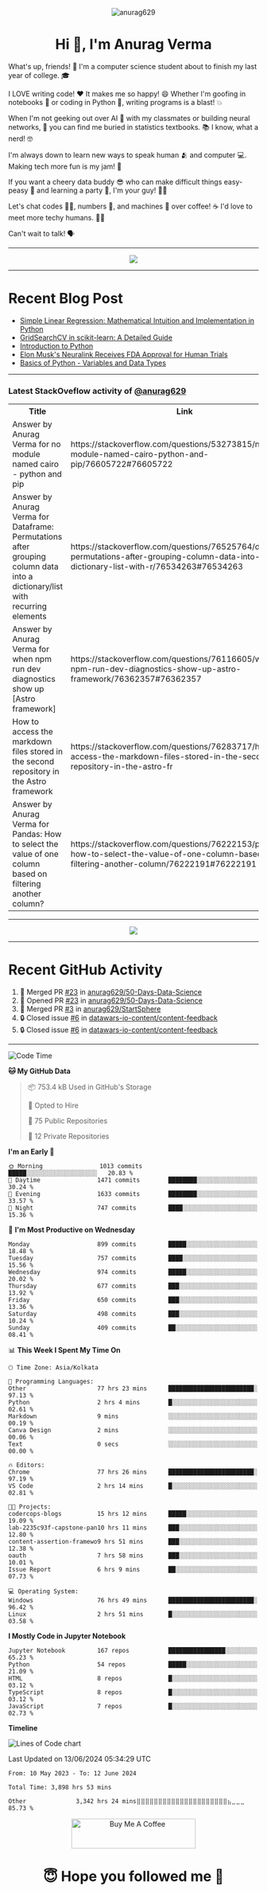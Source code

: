 

<p align="center"> <img src="https://komarev.com/ghpvc/?username=anurag629&label=Profile%20views&color=0e75b6&style=flat" alt="anurag629" /> </p>

<h1 align="center">Hi 👋, I'm Anurag Verma</h1>

What's up, friends! 👋 I'm a computer science student about to finish my last year of college. 🎓

I LOVE writing code! ❤️ It makes me so happy! 😄 Whether I'm goofing in notebooks 📓 or coding in Python 🐍, writing programs is a blast! 💥

When I'm not geeking out over AI 🤖 with my classmates or building neural networks, 🧠 you can find me buried in statistics textbooks. 📚 I know, what a nerd! 🤓

I'm always down to learn new ways to speak human 🫂 and computer 💻. Making tech more fun is my jam! 🍇

If you want a cheery data buddy 😎 who can make difficult things easy-peasy 🥝 and learning a party 🎉, I'm your guy! 🙋‍♂️

Let's chat codes 👨‍💻, numbers 🧮, and machines 🤖 over coffee! ☕ I'd love to meet more techy humans. 💁‍♂️

Can't wait to talk! 🗣️

---

<p align="center">
  <img src="https://spotify-github-profile.vercel.app/api/view.svg?uid=mwvywke3fo2gajpenodnmobfh&cover_image=true&theme=default&show_offline=false&background_color=121212&interchange=false&bar_color=53b14f&bar_color_cover=true">
</p>

---

# Recent Blog Post

<!-- BLOG-POST-LIST:START -->
- [Simple Linear Regression: Mathematical Intuition and Implementation in Python](https://codercops.tech/blog/machine-learning-algorithms/simple-linear-regression-mathematical-intuation)
- [GridSearchCV in scikit-learn: A Detailed Guide](https://codercops.tech/blog/gridsearchcv-in-scikit-learn-a-detailed-guide)
- [Introduction to Python](https://codercops.tech/blog/python-tutorial/introduction-to-python)
- [Elon Musk&#39;s Neuralink Receives FDA Approval for Human Trials](https://codercops.tech/blog/elon-musks-neuralink-receives-fda-approval-for-human-trials)
- [Basics of Python - Variables and Data Types](https://codercops.tech/blog/python-basics-of-python-variables-and-data-types)
<!-- BLOG-POST-LIST:END -->

---

### Latest StackOveflow activity of [@anurag629](https://github.com/anurag629)
<table>
  <tr><th>Title</th><th>Link</th></tr>
  <!-- STACKOVERFLOW:START --><tr><td>Answer by Anurag Verma for no module named cairo - python and pip</td><td>https://stackoverflow.com/questions/53273815/no-module-named-cairo-python-and-pip/76605722#76605722</td></tr><tr><td>Answer by Anurag Verma for Dataframe: Permutations after grouping column data into a dictionary/list with recurring elements</td><td>https://stackoverflow.com/questions/76525764/dataframe-permutations-after-grouping-column-data-into-a-dictionary-list-with-r/76534263#76534263</td></tr><tr><td>Answer by Anurag Verma for when npm run dev diagnostics show up [Astro framework]</td><td>https://stackoverflow.com/questions/76116605/when-npm-run-dev-diagnostics-show-up-astro-framework/76362357#76362357</td></tr><tr><td>How to access the markdown files stored in the second repository in the Astro framework</td><td>https://stackoverflow.com/questions/76283717/how-to-access-the-markdown-files-stored-in-the-second-repository-in-the-astro-fr</td></tr><tr><td>Answer by Anurag Verma for Pandas: How to select the value of one column based on filtering another column?</td><td>https://stackoverflow.com/questions/76222153/pandas-how-to-select-the-value-of-one-column-based-on-filtering-another-column/76222191#76222191</td></tr><!-- STACKOVERFLOW:END -->
</table>

---

<p align="center">
  <img alig src="https://github-profile-trophy.vercel.app/?username=anurag629&theme=onedark&column=-1" />
</p>

---

# Recent GitHub Activity
<!--START_SECTION:activity-->
1. 🎉 Merged PR [#23](https://github.com/anurag629/50-Days-Data-Science/pull/23) in [anurag629/50-Days-Data-Science](https://github.com/anurag629/50-Days-Data-Science)
2. 💪 Opened PR [#23](https://github.com/anurag629/50-Days-Data-Science/pull/23) in [anurag629/50-Days-Data-Science](https://github.com/anurag629/50-Days-Data-Science)
3. 🎉 Merged PR [#3](https://github.com/anurag629/StartSphere/pull/3) in [anurag629/StartSphere](https://github.com/anurag629/StartSphere)
4. 🔒 Closed issue [#6](https://github.com/datawars-io-content/content-feedback/issues/6) in [datawars-io-content/content-feedback](https://github.com/datawars-io-content/content-feedback)
5. 🔒 Closed issue [#6](https://github.com/datawars-io-content/content-feedback/issues/6) in [datawars-io-content/content-feedback](https://github.com/datawars-io-content/content-feedback)
<!--END_SECTION:activity-->

---

<!--START_SECTION:waka-->
![Code Time](http://img.shields.io/badge/Code%20Time-3%2C899%20hrs%206%20mins-blue)

**🐱 My GitHub Data** 

> 📦 753.4 kB Used in GitHub's Storage 
 > 
> 💼 Opted to Hire
 > 
> 📜 75 Public Repositories 
 > 
> 🔑 12 Private Repositories 
 > 
**I'm an Early 🐤** 

```text
🌞 Morning                1013 commits        █████░░░░░░░░░░░░░░░░░░░░   20.83 % 
🌆 Daytime                1471 commits        ████████░░░░░░░░░░░░░░░░░   30.24 % 
🌃 Evening                1633 commits        ████████░░░░░░░░░░░░░░░░░   33.57 % 
🌙 Night                  747 commits         ████░░░░░░░░░░░░░░░░░░░░░   15.36 % 
```
📅 **I'm Most Productive on Wednesday** 

```text
Monday                   899 commits         █████░░░░░░░░░░░░░░░░░░░░   18.48 % 
Tuesday                  757 commits         ████░░░░░░░░░░░░░░░░░░░░░   15.56 % 
Wednesday                974 commits         █████░░░░░░░░░░░░░░░░░░░░   20.02 % 
Thursday                 677 commits         ███░░░░░░░░░░░░░░░░░░░░░░   13.92 % 
Friday                   650 commits         ███░░░░░░░░░░░░░░░░░░░░░░   13.36 % 
Saturday                 498 commits         ███░░░░░░░░░░░░░░░░░░░░░░   10.24 % 
Sunday                   409 commits         ██░░░░░░░░░░░░░░░░░░░░░░░   08.41 % 
```


📊 **This Week I Spent My Time On** 

```text
🕑︎ Time Zone: Asia/Kolkata

💬 Programming Languages: 
Other                    77 hrs 23 mins      ████████████████████████░   97.13 % 
Python                   2 hrs 4 mins        █░░░░░░░░░░░░░░░░░░░░░░░░   02.61 % 
Markdown                 9 mins              ░░░░░░░░░░░░░░░░░░░░░░░░░   00.19 % 
Canva Design             2 mins              ░░░░░░░░░░░░░░░░░░░░░░░░░   00.06 % 
Text                     0 secs              ░░░░░░░░░░░░░░░░░░░░░░░░░   00.00 % 

🔥 Editors: 
Chrome                   77 hrs 26 mins      ████████████████████████░   97.19 % 
VS Code                  2 hrs 14 mins       █░░░░░░░░░░░░░░░░░░░░░░░░   02.81 % 

🐱‍💻 Projects: 
codercops-blogs          15 hrs 12 mins      █████░░░░░░░░░░░░░░░░░░░░   19.09 % 
lab-2235c93f-capstone-pan10 hrs 11 mins      ███░░░░░░░░░░░░░░░░░░░░░░   12.80 % 
content-assertion-framewo9 hrs 51 mins       ███░░░░░░░░░░░░░░░░░░░░░░   12.38 % 
oauth                    7 hrs 58 mins       ███░░░░░░░░░░░░░░░░░░░░░░   10.01 % 
Issue Report             6 hrs 9 mins        ██░░░░░░░░░░░░░░░░░░░░░░░   07.73 % 

💻 Operating System: 
Windows                  76 hrs 49 mins      ████████████████████████░   96.42 % 
Linux                    2 hrs 51 mins       █░░░░░░░░░░░░░░░░░░░░░░░░   03.58 % 
```

**I Mostly Code in Jupyter Notebook** 

```text
Jupyter Notebook         167 repos           ████████████████░░░░░░░░░   65.23 % 
Python                   54 repos            █████░░░░░░░░░░░░░░░░░░░░   21.09 % 
HTML                     8 repos             █░░░░░░░░░░░░░░░░░░░░░░░░   03.12 % 
TypeScript               8 repos             █░░░░░░░░░░░░░░░░░░░░░░░░   03.12 % 
JavaScript               7 repos             █░░░░░░░░░░░░░░░░░░░░░░░░   02.73 % 
```



**Timeline**

![Lines of Code chart](https://raw.githubusercontent.com/anurag629/anurag629/main/assets/bar_graph.png)


 Last Updated on 13/06/2024 05:34:29 UTC
<!--END_SECTION:waka-->

<!--START_SECTION:waka-simple-->

```text
From: 10 May 2023 - To: 12 June 2024

Total Time: 3,898 hrs 53 mins

Other              3,342 hrs 24 mins⣿⣿⣿⣿⣿⣿⣿⣿⣿⣿⣿⣿⣿⣿⣿⣿⣿⣿⣿⣿⣿⣦⣀⣀⣀   85.73 %
```

<!--END_SECTION:waka-simple-->

<p align="center"> 
<a href="https://www.buymeacoffee.com/anurag629" target="_blank"><img src="https://cdn.buymeacoffee.com/buttons/default-orange.png" alt="Buy Me A Coffee" height="60" width="250"></a>
</p>


<h1 align="center"> 😇 Hope you followed me 🥰  </h1>
